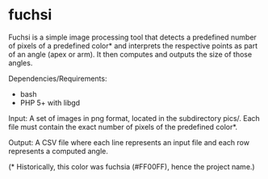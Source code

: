 # fuchsi

Fuchsi is a simple image processing tool that detects a predefined number of pixels of a predefined color* and interprets the respective points as part of an angle (apex or arm). It then computes and outputs the size of those angles.

Dependencies/Requirements:
- bash
- PHP 5+ with libgd

Input:
A set of images in png format, located in the subdirectory pics/.
Each file must contain the exact number of pixels of the predefined color*.

Output:
A CSV file where each line represents an input file and each row represents a computed angle.

(* Historically, this color was fuchsia (#FF00FF), hence the project name.)
